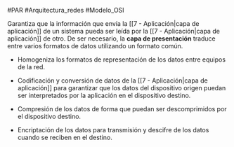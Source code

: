 #PAR #Arquitectura_redes #Modelo_OSI

Garantiza que la información que envía la [[7 - Aplicación|capa de aplicación]] de un sistema pueda ser leída por la [[7 - Aplicación|capa de aplicación]] de otro. De ser necesario, la __capa de presentación__ traduce entre varios formatos de datos utilizando un formato común.

* Homogeniza los formatos de representación de los datos entre equipos de la red.

* Codificación y conversión de datos de la [[7 - Aplicación|capa de aplicación]] para garantizar que los datos del dispositivo origen puedan ser interpretados por la aplicación en el dispositivo destino.

* Compresión de los datos de forma que puedan ser descomprimidos por el dispositivo destino.

* Encriptación de los datos para transmisión y descifre de los datos cuando se reciben en el destino.